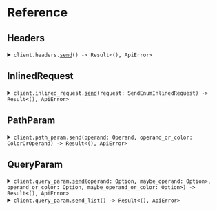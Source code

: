 # Reference
## Headers
<details><summary><code>client.headers.<a href="/src/api/resources/headers/client.rs">send</a>() -> Result<(), ApiError></code></summary>
<dl>
<dd>

#### 🔌 Usage

<dl>
<dd>

<dl>
<dd>

```rust
use seed_enum::{ClientConfig, EnumClient};

#[tokio::main]
async fn main() {
    let config = ClientConfig {
        ..Default::default()
    };
    let client = EnumClient::new(config).expect("Failed to build client");
    client.headers.send(None).await;
}
```
</dd>
</dl>
</dd>
</dl>


</dd>
</dl>
</details>

## InlinedRequest
<details><summary><code>client.inlined_request.<a href="/src/api/resources/inlined_request/client.rs">send</a>(request: SendEnumInlinedRequest) -> Result<(), ApiError></code></summary>
<dl>
<dd>

#### 🔌 Usage

<dl>
<dd>

<dl>
<dd>

```rust
use seed_enum::{ClientConfig, EnumClient, SendEnumInlinedRequest};
use std::collections::HashMap;

#[tokio::main]
async fn main() {
    let config = ClientConfig {
        ..Default::default()
    };
    let client = EnumClient::new(config).expect("Failed to build client");
    client
        .inlined_request
        .send(
            &SendEnumInlinedRequest {
                operand: Operand::GreaterThan,
                operand_or_color: ColorOrOperand::Color(Color::Red),
            },
            None,
        )
        .await;
}
```
</dd>
</dl>
</dd>
</dl>

#### ⚙️ Parameters

<dl>
<dd>

<dl>
<dd>

**operand:** `Operand` 
    
</dd>
</dl>

<dl>
<dd>

**maybe_operand:** `Option<Operand>` 
    
</dd>
</dl>

<dl>
<dd>

**operand_or_color:** `ColorOrOperand` 
    
</dd>
</dl>

<dl>
<dd>

**maybe_operand_or_color:** `Option<ColorOrOperand>` 
    
</dd>
</dl>
</dd>
</dl>


</dd>
</dl>
</details>

## PathParam
<details><summary><code>client.path_param.<a href="/src/api/resources/path_param/client.rs">send</a>(operand: Operand, operand_or_color: ColorOrOperand) -> Result<(), ApiError></code></summary>
<dl>
<dd>

#### 🔌 Usage

<dl>
<dd>

<dl>
<dd>

```rust
use seed_enum::{ClientConfig, EnumClient};

#[tokio::main]
async fn main() {
    let config = ClientConfig {
        ..Default::default()
    };
    let client = EnumClient::new(config).expect("Failed to build client");
    client
        .path_param
        .send(
            &Operand::GreaterThan,
            &ColorOrOperand::Color(Color::Red),
            None,
        )
        .await;
}
```
</dd>
</dl>
</dd>
</dl>

#### ⚙️ Parameters

<dl>
<dd>

<dl>
<dd>

**operand:** `Operand` 
    
</dd>
</dl>

<dl>
<dd>

**operand_or_color:** `ColorOrOperand` 
    
</dd>
</dl>
</dd>
</dl>


</dd>
</dl>
</details>

## QueryParam
<details><summary><code>client.query_param.<a href="/src/api/resources/query_param/client.rs">send</a>(operand: Option<Operand>, maybe_operand: Option<Option<Operand>>, operand_or_color: Option<ColorOrOperand>, maybe_operand_or_color: Option<Option<ColorOrOperand>>) -> Result<(), ApiError></code></summary>
<dl>
<dd>

#### 🔌 Usage

<dl>
<dd>

<dl>
<dd>

```rust
use seed_enum::{ClientConfig, EnumClient, SendQueryRequest};

#[tokio::main]
async fn main() {
    let config = ClientConfig {
        ..Default::default()
    };
    let client = EnumClient::new(config).expect("Failed to build client");
    client
        .query_param
        .send(
            &SendQueryRequest {
                operand: Operand::GreaterThan,
                operand_or_color: ColorOrOperand::Color(Color::Red),
            },
            None,
        )
        .await;
}
```
</dd>
</dl>
</dd>
</dl>

#### ⚙️ Parameters

<dl>
<dd>

<dl>
<dd>

**operand:** `Operand` 
    
</dd>
</dl>

<dl>
<dd>

**maybe_operand:** `Option<Operand>` 
    
</dd>
</dl>

<dl>
<dd>

**operand_or_color:** `ColorOrOperand` 
    
</dd>
</dl>

<dl>
<dd>

**maybe_operand_or_color:** `Option<ColorOrOperand>` 
    
</dd>
</dl>
</dd>
</dl>


</dd>
</dl>
</details>

<details><summary><code>client.query_param.<a href="/src/api/resources/query_param/client.rs">send_list</a>() -> Result<(), ApiError></code></summary>
<dl>
<dd>

#### 🔌 Usage

<dl>
<dd>

<dl>
<dd>

```rust
use seed_enum::{ClientConfig, EnumClient, SendListQueryRequest};

#[tokio::main]
async fn main() {
    let config = ClientConfig {
        ..Default::default()
    };
    let client = EnumClient::new(config).expect("Failed to build client");
    client
        .query_param
        .send_list(
            &SendListQueryRequest {
                operand: vec![Operand::GreaterThan],
                maybe_operand: vec![Some(Operand::GreaterThan)],
                operand_or_color: vec![ColorOrOperand::Color(Color::Red)],
                maybe_operand_or_color: vec![Some(ColorOrOperand::Color(Color::Red))],
            },
            None,
        )
        .await;
}
```
</dd>
</dl>
</dd>
</dl>

#### ⚙️ Parameters

<dl>
<dd>

<dl>
<dd>

**operand:** `Operand` 
    
</dd>
</dl>

<dl>
<dd>

**maybe_operand:** `Option<Operand>` 
    
</dd>
</dl>

<dl>
<dd>

**operand_or_color:** `ColorOrOperand` 
    
</dd>
</dl>

<dl>
<dd>

**maybe_operand_or_color:** `Option<ColorOrOperand>` 
    
</dd>
</dl>
</dd>
</dl>


</dd>
</dl>
</details>
